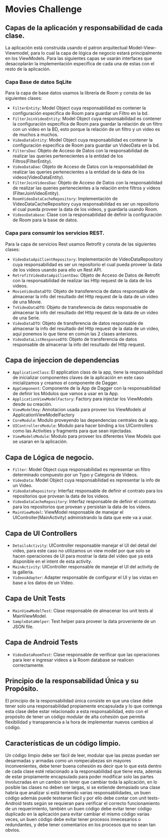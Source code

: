 # Movies Challenge

## Capas de la aplicación y responsabilidad de cada clase.
La aplicación está construida usando el patron arquitectual Model–View–Viewmodel, para lo cual la capa de lógica de negocio estará principalmente en los ViewModels.
Para las siguientes capas se usarán interfaces que desacoplarán la implementación específica de cada una de estas con el resto de la aplicación.

### Capa Base de datos SqLite 
Para la capa de base datos usamos la librería de Room y consta de las siguientes clases:
- `FilterEntity`: Model Object cuya responsabilidad es contener la configuración especifica de Room para guardar un Filtro en la bd.
- `FilterJoinVideoEntity`: Model Object cuya responsabilidad es contener la configuración especifica de Room para guardar la relación de un filtro con un video en la BD, esto porque la relación de un filtro y un video es de muchos a muchos.
- `VideoDataEntity`: Model Object cuya responsabilidad es contener la configuración especifica de Room para guardar un VideoData en la bd.
- `FiltersDao`: Objeto de Acceso de Datos con la responsabilidad de realizar las queries pertenecientes a la entidad de los Filtros(FilterEntity).
- `VideoDataDao`: Objeto de Acceso de Datos con la responsabilidad de realizar las queries pertenecientes a la entidad de la data de los videos(VideoDataEntity).
- `FilterJoinVideosDao`: Objeto de Acceso de Datos con la responsabilidad de realizar las queries pertenecientes a la relación entre filtros y videos (FilterJoinVideoEntity).
- `RoomVideoDataCacheRepository`: Implementación de VideoDataCacheRepository cuya responsabilidad es ser un repositorio el cual pueda proveer la data de los videos, y guardarla usando Room. 
- `VideosDatabase`: Clase con la responsabilidad de definir la configuración de Room para la base de datos.


### Capa para consumir los servicios REST.
Para la capa de servicios Rest usamos Retrofit y consta de las siguientes clases:
- `VideoDataApiClientRepository`: Implementación de VideoDataRepository cuya responsabilidad es ser un repositorio el cual pueda proveer la data de los videos usando para ello un Rest API. 
- `RetrofitVideoDataApiClientDao`: Objeto de Acceso de Datos de Retrofit con la responsabilidad de realizar las Http request de la data de los videos.
- `MovieVideoDataDTO`: Objeto de transferencia de datos responsable de almacenar la info del resultado del Http request de la data de un video de una Movie.
- `TvVideoDataDTO`: Objeto de transferencia de datos responsable de almacenar la info del resultado del Http request de la data de un video de una Serie.
- `VideoDataDTO`: Objeto de transferencia de datos responsable de almacenar la info del resultado del Http request de la data de un video, aquí ponemos lo que tiene en común las 2 clases anteriores.
- `VideoDataListResponseDTO`: Objeto de transferencia de datos responsable de almacenar la info del resultado del Http request.

## Capa de injeccion de dependencias
- `ApplicationClass`: El application class de la app, tiene la responsabilidad de inicializar componentes claves de la aplicación en este caso inicializamos y creamos el componente de Dagger.
- `AppComponent`: Componente de la App de Dagger con la responsabilidad de definir los Módulos que vamos a usar en la App.
- `ApplicationViewModelFactory`: Factory para injectar los ViewModels desde su creación.
- `ViewModelKey`: Annotacion usada para proveer los ViewModels al ApplicationViewModelFactory
- `CoreModule`: Modulo proveyendo las dependencias centrales de la app.
- `UIControllersModule`: Modulo para hacer binding a los UIControllers como las Activities y fragments para que sean injectadas.
- `ViewModelsModule`: Modulo para proveer los diferentes View Models que se usaran en la aplicación.

## Capa de Lógica de negocio.
- `Filter`: Model Object cuya responsabilidad es representar un filtro determinado compuesto por un Typo y Categoria de Videos.
- `VideoData`: Model Object cuya responsabilidad es representar la info de un Video.
- `VideoDataRepository`: Interfaz responsable de definir el contrato para los repositorios que provean la data de los videos.
- `VideoDataCacheRepository`: Interfaz responsable de definir el contrato para los repositorios que provean y persistan la data de los videos.
- `MainViewModel`: ViewModel responsable de manejar el UIController(MainActivity) administrando la data que este va a usar.

## Capa de UI Controllers
- `DetailsActivity`: UIController responsable manejar el UI del detail del video, para este caso no utilizamos un view model por que solo se hacen operaciones de UI para mostrar la data del video que ya está disponible en el intent de esta activity.
- `MainActivity`: UIController responsable de manejar el UI del activity de la galleria.
- `VideosAdapter`: Adapter responsable de configurar el UI y las vistas en base a los datos de un Video.

## Capa de Unit Tests
- `MainViewModelTest`: Clase responsable de almacenar los unit tests al MainViewModel.
- `SampleDataHelper`: Test helper para proveer la data proveniente de un JSON file.

## Capa de Android Tests
- `VideoDataRoomTest`: Clase responsable de verificar que las operaciones para leer e ingresar videos a la Room database se realicen correctamente.

## Principio de la responsabilidad Única y su Propósito.
El principio de la responsabilidad única consiste en que una clase debe tener solo una responsabilidad propiamente encapsulada y lo que contenga esta clase debe estar relacionado a esta responsabilidad, esto con el propósito de tener un código modular de alta cohesión que permita flexibilidad y transparencia a la hora de implementar nuevos cambios al código.
 ## Características de un código limpio.
Un código limpio debe ser fácil de leer, modular que las piezas puedan ser desarmadas y armadas como un rompecabezas sin mayores inconvenientes, debe tener buena cohesión es decir que lo que está dentro de cada clase esté relacionado a la responsabilidad que tiene esta, además de estar propiamente encapsulado para poder modificar solo las partes involucradas en un cambio sin tener que cambiar toda la aplicación, en lo posible las clases no deben ser largas, si se extiende demasiado una clase habría que analizar si está teniendo varias responsabilidades, un buen código además puede testearse fácil y por ello debe contar con unit tests- Android tests según se requieran para verificar el correcto funcionamiento de un requerimiento, también un buen código debe evitar tener código duplicado en la aplicación para evitar cambiar el mismo código varias veces, un buen código debe evitar tener procesos innecesarios o redundantes, y debe tener comentarios en los procesos que no sean tan obvios. 
